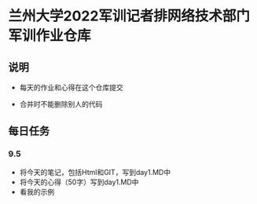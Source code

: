 # 兰州大学2022军训记者排网络技术部门军训作业仓库

## 说明

- 每天的作业和心得在这个仓库提交

- 合并时不能删除别人的代码

## 每日任务

### 9.5

- 将今天的笔记，包括Html和GIT，写到day1.MD中
- 将今天的心得（50字）写到day1.MD中
- 看我的示例
